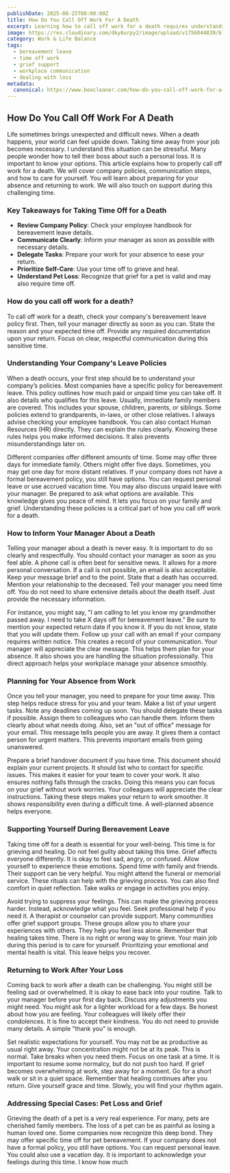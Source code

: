 ```yaml
---
publishDate: 2025-08-25T00:00:00Z
title: How Do You Call Off Work For A Death
excerpt: Learning how to call off work for a death requires understanding company policies and clear communication. Prioritize your grief and self-care during this hard time.
image: https://res.cloudinary.com/dky6urpy2/image/upload/v1756044839/blog_image_1756044838_z2wlnb.webp
category: Work & Life Balance
tags:
  - bereavement leave
  - time off work
  - grief support
  - workplace communication
  - dealing with loss
metadata:
  canonical: https://www.beacleaner.com/how-do-you-call-off-work-for-a-death
---
```


## How Do You Call Off Work For A Death

Life sometimes brings unexpected and difficult news. When a death happens, your world can feel upside down. Taking time away from your job becomes necessary. I understand this situation can be stressful. Many people wonder how to tell their boss about such a personal loss. It is important to know your options. This article explains how to properly call off work for a death. We will cover company policies, communication steps, and how to care for yourself. You will learn about preparing for your absence and returning to work. We will also touch on support during this challenging time.

### Key Takeaways for Taking Time Off for a Death

*   **Review Company Policy**: Check your employee handbook for bereavement leave details.
*   **Communicate Clearly**: Inform your manager as soon as possible with necessary details.
*   **Delegate Tasks**: Prepare your work for your absence to ease your return.
*   **Prioritize Self-Care**: Use your time off to grieve and heal.
*   **Understand Pet Loss**: Recognize that grief for a pet is valid and may also require time off.

### How do you call off work for a death?

To call off work for a death, check your company's bereavement leave policy first. Then, tell your manager directly as soon as you can. State the reason and your expected time off. Provide any required documentation upon your return. Focus on clear, respectful communication during this sensitive time.

### Understanding Your Company's Leave Policies

When a death occurs, your first step should be to understand your company’s policies. Most companies have a specific policy for bereavement leave. This policy outlines how much paid or unpaid time you can take off. It also details who qualifies for this leave. Usually, immediate family members are covered. This includes your spouse, children, parents, or siblings. Some policies extend to grandparents, in-laws, or other close relatives. I always advise checking your employee handbook. You can also contact Human Resources (HR) directly. They can explain the rules clearly. Knowing these rules helps you make informed decisions. It also prevents misunderstandings later on.

Different companies offer different amounts of time. Some may offer three days for immediate family. Others might offer five days. Sometimes, you may get one day for more distant relatives. If your company does not have a formal bereavement policy, you still have options. You can request personal leave or use accrued vacation time. You may also discuss unpaid leave with your manager. Be prepared to ask what options are available. This knowledge gives you peace of mind. It lets you focus on your family and grief. Understanding these policies is a critical part of how you call off work for a death.

### How to Inform Your Manager About a Death

Telling your manager about a death is never easy. It is important to do so clearly and respectfully. You should contact your manager as soon as you feel able. A phone call is often best for sensitive news. It allows for a more personal conversation. If a call is not possible, an email is also acceptable. Keep your message brief and to the point. State that a death has occurred. Mention your relationship to the deceased. Tell your manager you need time off. You do not need to share extensive details about the death itself. Just provide the necessary information.

For instance, you might say, "I am calling to let you know my grandmother passed away. I need to take X days off for bereavement leave." Be sure to mention your expected return date if you know it. If you do not know, state that you will update them. Follow up your call with an email if your company requires written notice. This creates a record of your communication. Your manager will appreciate the clear message. This helps them plan for your absence. It also shows you are handling the situation professionally. This direct approach helps your workplace manage your absence smoothly.

### Planning for Your Absence from Work

Once you tell your manager, you need to prepare for your time away. This step helps reduce stress for you and your team. Make a list of your urgent tasks. Note any deadlines coming up soon. You should delegate these tasks if possible. Assign them to colleagues who can handle them. Inform them clearly about what needs doing. Also, set an "out of office" message for your email. This message tells people you are away. It gives them a contact person for urgent matters. This prevents important emails from going unanswered.

Prepare a brief handover document if you have time. This document should explain your current projects. It should list who to contact for specific issues. This makes it easier for your team to cover your work. It also ensures nothing falls through the cracks. Doing this means you can focus on your grief without work worries. Your colleagues will appreciate the clear instructions. Taking these steps makes your return to work smoother. It shows responsibility even during a difficult time. A well-planned absence helps everyone.

### Supporting Yourself During Bereavement Leave

Taking time off for a death is essential for your well-being. This time is for grieving and healing. Do not feel guilty about taking this time. Grief affects everyone differently. It is okay to feel sad, angry, or confused. Allow yourself to experience these emotions. Spend time with family and friends. Their support can be very helpful. You might attend the funeral or memorial service. These rituals can help with the grieving process. You can also find comfort in quiet reflection. Take walks or engage in activities you enjoy.

Avoid trying to suppress your feelings. This can make the grieving process harder. Instead, acknowledge what you feel. Seek professional help if you need it. A therapist or counselor can provide support. Many communities offer grief support groups. These groups allow you to share your experiences with others. They help you feel less alone. Remember that healing takes time. There is no right or wrong way to grieve. Your main job during this period is to care for yourself. Prioritizing your emotional and mental health is vital. This leave helps you recover.

### Returning to Work After Your Loss

Coming back to work after a death can be challenging. You might still be feeling sad or overwhelmed. It is okay to ease back into your routine. Talk to your manager before your first day back. Discuss any adjustments you might need. You might ask for a lighter workload for a few days. Be honest about how you are feeling. Your colleagues will likely offer their condolences. It is fine to accept their kindness. You do not need to provide many details. A simple "thank you" is enough.

Set realistic expectations for yourself. You may not be as productive as usual right away. Your concentration might not be at its peak. This is normal. Take breaks when you need them. Focus on one task at a time. It is important to resume some normalcy, but do not push too hard. If grief becomes overwhelming at work, step away for a moment. Go for a short walk or sit in a quiet space. Remember that healing continues after you return. Give yourself grace and time. Slowly, you will find your rhythm again.

### Addressing Special Cases: Pet Loss and Grief

Grieving the death of a pet is a very real experience. For many, pets are cherished family members. The loss of a pet can be as painful as losing a human loved one. Some companies now recognize this deep bond. They may offer specific time off for pet bereavement. If your company does not have a formal policy, you still have options. You can request personal leave. You could also use a vacation day. It is important to acknowledge your feelings during this time. I know how much